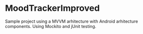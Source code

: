 # MoodTrackerImproved
Sample project using a MVVM arhitecture with Android arhitecture components. Using Mockito and jUnit testing. 

